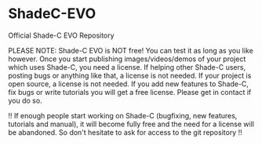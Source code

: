 ShadeC-EVO
==========

Official Shade-C EVO Repository


PLEASE NOTE:
Shade-C EVO is NOT free!
You can test it as long as you like however.
Once you start publishing images/videos/demos of your project which uses Shade-C, you need a license.
If helping other Shade-C users, posting bugs or anything like that, a license is not needed.
If your project is open source, a license is not needed.
If you add new features to Shade-C, fix bugs or write tutorials you will get a free license. Please get in contact if you do so.

!! If enough people start working on Shade-C (bugfixing, new features, tutorials and manual), it will become fully free and the need for a license will be abandoned. So don't hesitate to ask for access to the git repository !!
